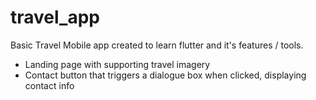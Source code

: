 # travel_app

Basic Travel Mobile app created to learn flutter and it's features / tools.
- Landing page with supporting travel imagery
- Contact button that triggers a dialogue box when clicked, displaying contact info
